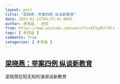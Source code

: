```yaml
---
layout: post
title: "梁晓燕：举案四例 纵谈新教育"
date: 2023-01-21T04:57:41.000Z
author: 老虎庙 · 虎侃
from: https://www.youtube.com/watch?v=9I3yO5tfdCs
tags: [ 老虎庙 ]
comments: True
categories: [ 老虎庙 ]
---
```

<!--1674277061000-->
[梁晓燕：举案四例 纵谈新教育](https://www.youtube.com/watch?v=9I3yO5tfdCs)
------

<div>
梁晓燕在知无知的演讲谈新教育
</div>
